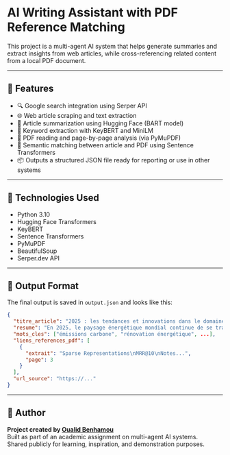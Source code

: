 # AI Writing Assistant with PDF Reference Matching

This project is a multi-agent AI system that helps generate summaries and extract insights from web articles, while cross-referencing related content from a local PDF document.

---

## 🚀 Features

- 🔍 Google search integration using Serper API
- 🌐 Web article scraping and text extraction
- 📝 Article summarization using Hugging Face (BART model)
- 🧠 Keyword extraction with KeyBERT and MiniLM
- 📄 PDF reading and page-by-page analysis (via PyMuPDF)
- 🔗 Semantic matching between article and PDF using Sentence Transformers
- 📦 Outputs a structured JSON file ready for reporting or use in other systems

---

## 🧰 Technologies Used

- Python 3.10
- Hugging Face Transformers
- KeyBERT
- Sentence Transformers
- PyMuPDF
- BeautifulSoup
- Serper.dev API

---

## 📂 Output Format

The final output is saved in `output.json` and looks like this:

```json
{
  "titre_article": "2025 : les tendances et innovations dans le domaine de l'énergie",
  "resume": "En 2025, le paysage énergétique mondial continue de se transformer...",
  "mots_cles": ["émissions carbone", "rénovation énergétique", ...],
  "liens_references_pdf": [
    {
      "extrait": "Sparse Representations\nMRR@10\nNotes...",
      "page": 3
    }
  ],
  "url_source": "https://..."
}
```


---

## 👤 Author

**Project created by [Oualid Benhamou](https://github.com/iamoualiid)**  
Built as part of an academic assignment on multi-agent AI systems.  
Shared publicly for learning, inspiration, and demonstration purposes.
